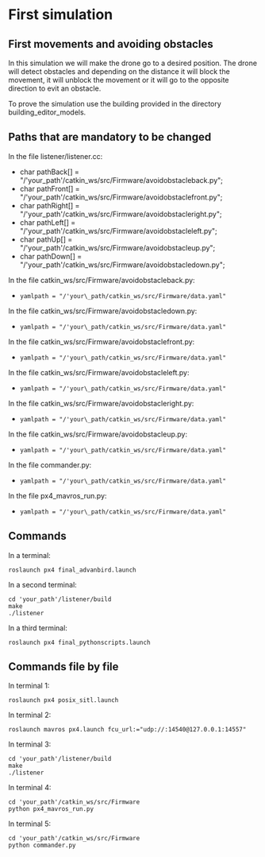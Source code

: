 # First simulation
## First movements and avoiding obstacles 

In this simulation we will make the drone go to a desired position. The drone will detect obstacles and depending on the distance it will block the movement, it will unblock the movement or it will go to the opposite direction to evit an obstacle. 

To prove the simulation use the building provided in the directory building\_editor_models.

## Paths that are mandatory to be changed

In the file listener/listener.cc:

* char pathBack[] = "/'your\_path'/catkin_ws/src/Firmware/avoidobstacleback.py"; 
* char pathFront[] = "/'your\_path'/catkin_ws/src/Firmware/avoidobstaclefront.py";
* char pathRight[] = "/'your\_path'/catkin_ws/src/Firmware/avoidobstacleright.py";
* char pathLeft[] = "/'your\_path'/catkin_ws/src/Firmware/avoidobstacleleft.py";
* char pathUp[] = "/'your\_path'/catkin_ws/src/Firmware/avoidobstacleup.py";
* char pathDown[] = "/'your\_path'/catkin_ws/src/Firmware/avoidobstacledown.py";

In the file catkin_ws/src/Firmware/avoidobstacleback.py:

*     yamlpath = "/'your\_path/catkin_ws/src/Firmware/data.yaml"

In the file catkin_ws/src/Firmware/avoidobstacledown.py:

*     yamlpath = "/'your\_path/catkin_ws/src/Firmware/data.yaml"

In the file catkin_ws/src/Firmware/avoidobstaclefront.py:

*     yamlpath = "/'your\_path/catkin_ws/src/Firmware/data.yaml"

In the file catkin_ws/src/Firmware/avoidobstacleleft.py:

*     yamlpath = "/'your\_path/catkin_ws/src/Firmware/data.yaml"

In the file catkin_ws/src/Firmware/avoidobstacleright.py:

*     yamlpath = "/'your\_path/catkin_ws/src/Firmware/data.yaml"

In the file catkin_ws/src/Firmware/avoidobstacleup.py:

*     yamlpath = "/'your\_path/catkin_ws/src/Firmware/data.yaml"

In the file commander.py:

*     yamlpath = "/'your\_path/catkin_ws/src/Firmware/data.yaml"

In the file px4\_mavros_run.py:

*     yamlpath = "/'your\_path/catkin_ws/src/Firmware/data.yaml" 

## Commands

In a terminal:

```
roslaunch px4 final_advanbird.launch
```

In a second terminal:

```
cd 'your_path'/listener/build
make 
./listener
```

In a third terminal:

```
roslaunch px4 final_pythonscripts.launch
```


## Commands file by file

In terminal 1:

```
roslaunch px4 posix_sitl.launch
```

In terminal 2:

```
roslaunch mavros px4.launch fcu_url:="udp://:14540@127.0.0.1:14557"
```

In terminal 3:

```
cd 'your_path'/listener/build
make 
./listener
```

In terminal 4:

```
cd 'your_path'/catkin_ws/src/Firmware
python px4_mavros_run.py
```

In terminal 5:

```
cd 'your_path'/catkin_ws/src/Firmware
python commander.py
```





